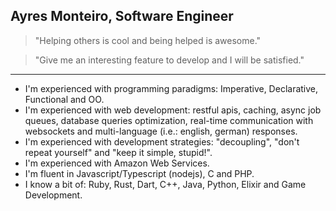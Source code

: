 ## Ayres Monteiro, Software Engineer

> "Helping others is cool and being helped is awesome."

> "Give me an interesting feature to develop and I will be satisfied."

---

- I'm experienced with programming paradigms: Imperative, Declarative, Functional and OO.
- I'm experienced with web development: restful apis, caching, async job queues, database queries optimization, real-time communication with websockets and multi-language (i.e.: english, german) responses.
- I'm experienced with development strategies: "decoupling", "don't repeat yourself" and "keep it simple, stupid!".
- I'm experienced with Amazon Web Services.
- I'm fluent in Javascript/Typescript (nodejs), C and PHP.
- I know a bit of: Ruby, Rust, Dart, C++, Java, Python, Elixir and Game Development.
